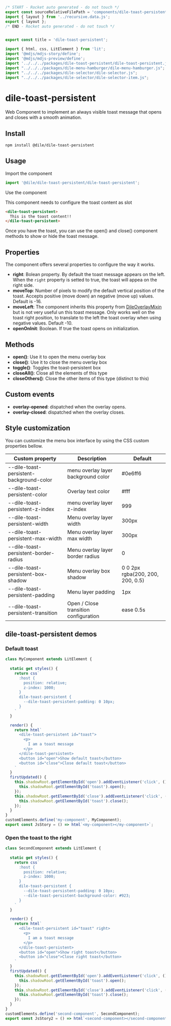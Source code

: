 ```js server
/* START - Rocket auto generated - do not touch */
export const sourceRelativeFilePath = 'components/dile-toast-persistent.rocket.md';
import { layout } from '../recursive.data.js';
export { layout };
/* END - Rocket auto generated - do not touch */


export const title = 'dile-toast-persistent';
```

```js script
import { html, css, LitElement } from 'lit'; 
import '@mdjs/mdjs-story/define';
import '@mdjs/mdjs-preview/define';
import '../../../packages/dile-toast-persistent/dile-toast-persistent.js'
import "../../../packages/dile-menu-hamburger/dile-menu-hamburger.js";
import "../../../packages/dile-selector/dile-selector.js";
import "../../../packages/dile-selector/dile-selector-item.js";
```

# dile-toast-persistent

Web Component to implement an always visible toast message that opens and closes with a smooth animation.

## Install

```bash
npm install @dile/dile-toast-persistent
```

## Usage

Import the component

```javascript
import '@dile/dile-toast-persistent/dile-toast-persistent';
```

Use the component

This component needs to configure the toast content as slot

```html
<dile-toast-persistent>
  This is the toast content!!
</dile-toast-persistent>
```

Once you have the toast, you can use the open() and close() component methods to show or hide the toast message.

## Properties

The component offers several properties to configure the way it works.

- **right**: Bolean property. By default the toast message appears on the left. When the ```right```  property is setted to true, the toast will appea on the right side. 
- **moveTop**: Number of pixels to modify the default vertical position of the toast. Accepts positive (move down) an negative (move up) values. Default is -16.
- **moveLeft**: The component inherits this property from [DileOverlayMixin](/mixins/dile-overlay-mixin) but is not very useful un this toast message. Only works well on the toast right position, to translate to the left the toast overlay when using negative values. Default -10.
- **openOnInit**: Boolean. If true the toast opens on initialization.

## Methods

- **open()**: Use it to open the menu overlay box
- **close()**: Use it to close the menu overlay box
- **toggle()**: Toggles the toast-persistent box
- **closeAll()**: Close all the elements of this type
- **closeOthers()**: Close the other items of this type (distinct to this)

## Custom events

- **overlay-opened**: dispatched when the overlay opens.
- **overlay-closed**: dispatched when the overlay closes.

## Style customization

You can customize the menu box interface by using the CSS custom properties bellow.

Custom property | Description | Default
----------------|-------------|---------
--dile-toast-persistent-background-color | menu overlay layer background color | #0e6ff6
--dile-toast-persistent-color | Overlay text color | #fff
--dile-toast-persistent-z-index | menu overlay layer z-index | 999
--dile-toast-persistent-width | Menu overlay layer width | 300px
--dile-toast-persistent-max-width | Menu overlay layer max width | 300px
--dile-toast-persistent-border-radius | Menu overlay layer border radius | 0
--dile-toast-persistent-box-shadow | Menu overlay box shadow | 0 0 2px rgba(200, 200, 200, 0.5)
--dile-toast-persistent-padding | Menu layer padding | 1px
--dile-toast-persistent-transition | Open / Close transition configuration | ease 0.5s

## dile-toast-persistent demos

### Default toast

```js preview-story
class MyComponent extends LitElement {
  
  static get styles() {
    return css`
      :host {
        position: relative;
        z-index: 1000;
      }
      dile-toast-persistent {
        --dile-toast-persistent-padding: 0 10px;
      }
    `
  }

  render() {
    return html`
      <dile-toast-persistent id="toast">
        <p>
          I am a toast message
        </p>
      </dile-toast-persistent>
      <button id="open">Show default toast</button>
      <button id="close">Close default toast</button>
    `
  }
  firstUpdated() {
    this.shadowRoot.getElementById('open').addEventListener('click', () => {
      this.shadowRoot.getElementById('toast').open();
    });
    this.shadowRoot.getElementById('close').addEventListener('click', () => {
      this.shadowRoot.getElementById('toast').close();
    });
  }
}
customElements.define('my-component', MyComponent);
export const JsStory = () => html`<my-component></my-component>`;
```

### Open the toast to the right

```js preview-story
class SecondComponent extends LitElement {
  
  static get styles() {
    return css`
      :host {
        position: relative;
        z-index: 1000;
      }
      dile-toast-persistent {
        --dile-toast-persistent-padding: 0 10px;
        --dile-toast-persistent-background-color: #923;
      }
    `
  }

  render() {
    return html`
      <dile-toast-persistent id="toast" right>
        <p>
          I am a toast message
        </p>
      </dile-toast-persistent>
      <button id="open">Show right toast</button>
      <button id="close">Close right toast</button>
    `
  }
  firstUpdated() {
    this.shadowRoot.getElementById('open').addEventListener('click', () => {
      this.shadowRoot.getElementById('toast').open();
    });
    this.shadowRoot.getElementById('close').addEventListener('click', () => {
      this.shadowRoot.getElementById('toast').close();
    });
  }
}
customElements.define('second-component', SecondComponent);
export const JsStory2 = () => html`<second-component></second-component>`;
```